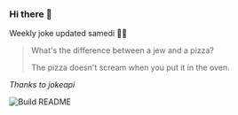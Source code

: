 ### Hi there 👋



Weekly joke updated samedi 💁‍♂️


<!-- START_JOKE_SECTION -->
> 
> What's the difference between a jew and a pizza?
> 
> The pizza doesn't scream when you put it in the oven.
<!-- END_JOKE_SECTION -->


*Thanks to jokeapi*


![Build README](https://github.com/ThomasTSWD/ThomasTSWD/workflows/Build%20README/badge.svg)


<!-- ##![Cute cat](https://cataas.com/cat?width=250&height=250) -->

